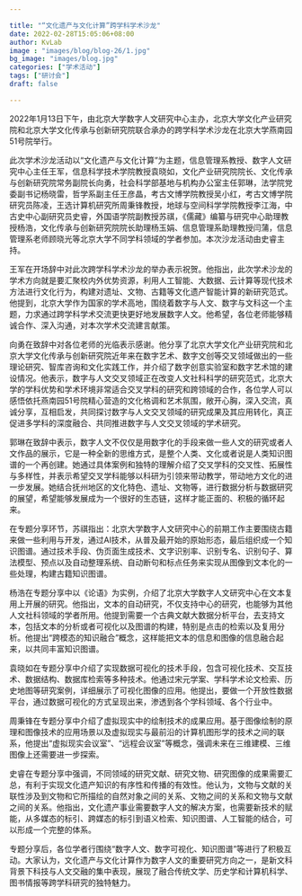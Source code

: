 ```yaml
---

title: "“文化遗产与文化计算”跨学科学术沙龙"
date: 2022-02-28T15:05:06+08:00
author: KvLab
image : "images/blog/blog-26/1.jpg"
bg_image: "images/blog.jpg"
categories: ["学术活动"]
tags: ["研讨会"]
draft: false

---
```


2022年1月13日下午，由北京大学数字人文研究中心主办，北京大学文化产业研究院和北京大学文化传承与创新研究院联合承办的跨学科学术沙龙在北京大学燕南园51号院举行。

<!--more-->

此次学术沙龙活动以“文化遗产与文化计算”为主题，信息管理系教授、数字人文研究中心主任王军，信息科学技术学院教授袁晓如，文化产业研究院院长、文化传承与创新研究院常务副院长向勇，社会科学部基地与机构办公室主任郭琳，法学院党委副书记杨晓雷，哲学系副主任王彦晶，考古文博学院教授吴小红，考古文博学院研究员陈凌，王选计算机研究所周秉锋教授，地球与空间科学学院教授李江海，中古史中心副研究员史睿，外国语学院副教授苏祺，《儒藏》编纂与研究中心助理教授杨浩，文化传承与创新研究院院长助理杨玉娟、信息管理系助理教授闫蒲，信息管理系老师顾晓光等北京大学不同学科领域的学者参加。本次沙龙活动由史睿主持。

<!-- ![“文化遗产与文化计算”跨学科学术沙龙](/images/blog/blog-26/1.jpg) -->

王军在开场辞中对此次跨学科学术沙龙的举办表示祝贺。他指出，此次学术沙龙的学术方向就是要汇聚校内外优势资源，利用人工智能、大数据、云计算等现代技术方法进行文化行为，构建对遗址、文物、古籍等文化遗产智能计算的新研究范式。他提到，北京大学作为国家的学术高地，围绕着数字与人文、数字与文科这一个主题，力求通过跨学科学术交流更快更好地发展数字人文。他希望，各位老师能够精诚合作、深入沟通，对本次学术交流建言献策。

向勇在致辞中对各位老师的光临表示感谢。他分享了北京大学文化产业研究院和北京大学文化传承与创新研究院近年来在数字艺术、数字文创等交叉领域做出的一些理论研究、智库咨询和文化实践工作，并介绍了数字创意实验室和数字艺术馆的建设情况。他表示，数字与人文交叉领域正在改变人文社科科学的研究范式，北京大学的学科优势和学术环境非常适合交叉学科的研究和跨领域的合作，各位学人可以感悟依托燕南园51号院精心营造的文化格调和艺术氛围，敞开心胸，深入交流，真诚分享，互相启发，共同探讨数字与人文交叉领域的研究成果及其应用转化，真正促进多学科的深度融合、共同推进数字与人文交叉领域的学术研究。

郭琳在致辞中表示，数字人文不仅仅是用数字化的手段来做一些人文的研究或者人文作品的展示，它是一种全新的思维方式，是整个人类、文化或者说是人类知识图谱的一个再创建。她通过具体案例和独特的理解介绍了交叉学科的交叉性、拓展性与多样性，并表示希望交叉学科能够以科研为引领来带动教学，带动地方文化的进一步发展。她结合抚州地区的文化特色、遗址、文物等，进行数据分析与数据研究的展望，希望能够发展成为一个很好的生态链，这样才能正面的、积极的循环起来。

在专题分享环节，苏祺指出：北京大学数字人文研究中心的前期工作主要围绕古籍来做一些利用与开发，通过AI技术，从普及最开始的原始形态，最后组织成一个知识图谱。通过技术手段、伪页面生成技术、文字识别率、识别专名、识别句子、算法模型、预点以及自动整理系统、自动断句和标点任务来实现从图像到文本化的一些处理，构建古籍知识图谱。

杨浩在专题分享中以《论语》为实例，介绍了北京大学数字人文研究中心在文本复用上开展的研究。他指出，文本的自动研究，不仅支持中心的研究，也能够为其他人文社科领域的学者所用。他提到需要一个古典文献大数据分析平台，去支持文本，包括文本的分析或者可视化以及图谱的构建，特别是点击的检索以及复用分析。他提出“跨模态的知识融合”概念，这样能把文本的信息和图像的信息融合起来，以共同丰富知识图谱。

袁晓如在专题分享中介绍了实现数据可视化的技术手段，包含可视化技术、交互技术、数据结构、数据库检索等多种技术。他通过宋元学案、学科学术论文检索、历史地图等研究案例，详细展示了可视化图像的应用。他提出，要做一个开放性数据平台，通过数据可视化的方式呈现出来，渗透到各个学科领域、各个行业中。

周秉锋在专题分享中介绍了虚拟现实中的绘制技术的成果应用。基于图像绘制的原理和图像技术的应用场景以及虚拟现实与最前沿的计算机图形学的技术之间的联系，他提出“虚拟现实会议室”、“远程会议室”等概念，强调未来在三维建模、三维图像上还需要进一步探索。

史睿在专题分享中强调，不同领域的研究文献、研究文物、研究图像的成果需要汇总，有利于实现文化遗产知识的有序性和传播的有效性。他认为，文物与文献的关联性涉及到文物和它所描绘的自然对象之间的关系、文物之间的关系和文物与文献之间的关系。他指出，文化遗产事业需要数字人文的解决方案，也需要新技术的赋能，从多媒态的标引、跨媒态的标引到语义检索、知识图谱、人工智能的结合，可以形成一个完整的体系。

专题分享后，各位学者行围绕“数字人文、数字可视化、知识图谱”等进行了积极互动。大家认为，文化遗产与文化计算作为数字人文的重要研究方向之一，是新文科背景下科技与人文交融的集中表现，展现了融合传统文学、历史学和计算机科学、图书情报等跨学科研究的独特魅力。